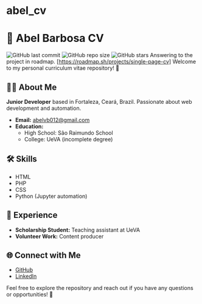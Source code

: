 # abel_cv

# 📄 Abel Barbosa CV

![GitHub last commit](https://img.shields.io/github/last-commit/abel8260/abel_cv)
![GitHub repo size](https://img.shields.io/github/repo-size/abel8260/abel_cv)
![GitHub stars](https://img.shields.io/github/stars/abel8260/abel_cv?style=social)
Answering to the project in roadmap. [https://roadmap.sh/projects/single-page-cv]
Welcome to my personal curriculum vitae repository! 🎉

## 👨‍💻 About Me

**Junior Developer** based in Fortaleza, Ceará, Brazil. Passionate about web development and automation.

- **Email:** abelvb012@gmail.com
- **Education:**
  - High School: São Raimundo School
  - College: UeVA (incomplete degree)

## 🛠️ Skills

- HTML
- PHP
- CSS
- Python (Jupyter automation)

## 💼 Experience

- **Scholarship Student:** Teaching assistant at UeVA
- **Volunteer Work:** Content producer

## 🌐 Connect with Me

- [GitHub](https://github.com/abel8260)
- [LinkedIn](https://www.linkedin.com/in/abel-barbosa)

Feel free to explore the repository and reach out if you have any questions or opportunities! 🚀

